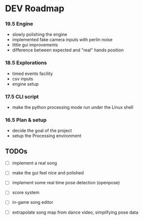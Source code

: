 # DEV Roadmap

### 19.5 Engine

- slowly polishing the engine
- implemented fake camera inputs with perlin noise
- little gui improvements
- difference between expected and "real" hands position

### 18.5 Explorations

- timed events facility
- csv inputs
- engine setup

### 17.5 CLI script

- make the python processing mode run under the Linux shell

### 16.5 Plan & setup

- decide the goal of the project
- setup the Processing environment

## TODOs

- [ ] implement a real song
- [ ] make the gui feel nice and polished
- [ ] implement some real time pose detection (openpose)
- [ ] score system
- [ ] in-game song editor
- [ ] extrapolate song map from dance video, simplifying pose data

